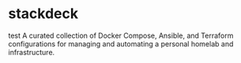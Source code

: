 # stackdeck
test
A curated collection of Docker Compose, Ansible, and Terraform configurations for managing and automating a personal homelab and infrastructure.
